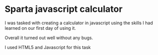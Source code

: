 # Sparta javascript calculator

I was tasked with creating a calculator in javascript using the skills I had learned on our first day of using it.

Overall it turned out well without any bugs.

I used HTML5 and Javascript for this task
